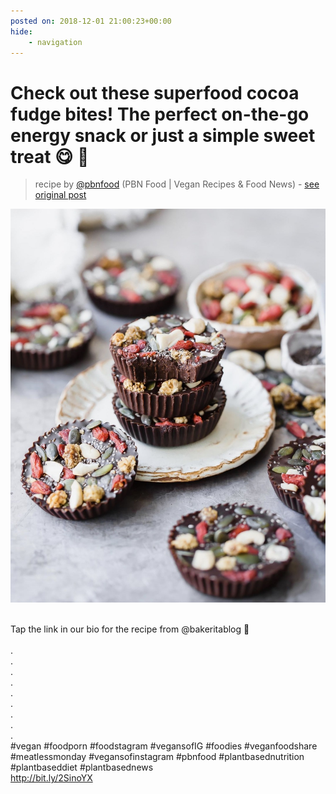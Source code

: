 ```yaml
---
posted on: 2018-12-01 21:00:23+00:00
hide:
    - navigation
---
```


# Check out these superfood cocoa fudge bites! The perfect on-the-go energy snack or just a simple sweet treat 😋 🍫 ⠀ 

> recipe by [@pbnfood](https://www.instagram.com/pbnfood/) 
(PBN Food | Vegan Recipes & Food News) - [see original post](https://instagram.com/p/Bq2-jWchyBp)

![](../img/pbnfood_01-12-2018_2112.png)

⠀\
Tap the link in our bio for the recipe from @bakeritablog 🌱⠀\
⠀\
.⠀\
.⠀\
.⠀\
.⠀\
.⠀\
.⠀\
.⠀\
.⠀\
.⠀\
\#vegan \#foodporn \#foodstagram \#vegansofIG \#foodies \#veganfoodshare \#meatlessmonday \#vegansofinstagram \#pbnfood \#plantbasednutrition \#plantbaseddiet \#plantbasednews⠀\
http://bit.ly/2SinoYX 
